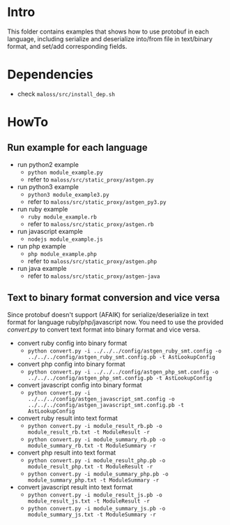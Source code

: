 # Intro #

This folder contains examples that shows how to use protobuf in each language, 
including serialize and deserialize into/from file in text/binary format, and set/add corresponding fields.


# Dependencies #

- check `maloss/src/install_dep.sh`


# HowTo #

## Run example for each language ##

- run python2 example
    - ```python module_example.py```
    - refer to `maloss/src/static_proxy/astgen.py`
- run python3 example
    - ```python3 module_example3.py```
    - refer to `maloss/src/static_proxy/astgen_py3.py`
- run ruby example
    - ```ruby module_example.rb```
    - refer to `maloss/src/static_proxy/astgen.rb`
- run javascript example
    - ```nodejs module_example.js```
- run php example
    - ```php module_example.php```
    - refer to `maloss/src/static_proxy/astgen.php`    
- run java example
    - refer to `maloss/src/static_proxy/astgen-java`

## Text to binary format conversion and vice versa ##

Since protobuf doesn't support (AFAIK) for serialize/deserialize in text format for language ruby/php/javascript now. 
You need to use the provided *convert.py* to convert text format into binary format and vice versa.

- convert ruby config into binary format
    - ```python convert.py -i ../../../config/astgen_ruby_smt.config -o ../../../config/astgen_ruby_smt.config.pb -t AstLookupConfig```
- convert php config into binary format
    - ```python convert.py -i ../../../config/astgen_php_smt.config -o ../../../config/astgen_php_smt.config.pb -t AstLookupConfig```
- convert javascript config into binary format
    - ```python convert.py -i ../../../config/astgen_javascript_smt.config -o ../../../config/astgen_javascript_smt.config.pb -t AstLookupConfig```
- convert ruby result into text format
    - ```python convert.py -i module_result_rb.pb -o module_result_rb.txt -t ModuleResult -r```
    - ```python convert.py -i module_summary_rb.pb -o module_summary_rb.txt -t ModuleSummary -r```
- convert php result into text format
    - ```python convert.py -i module_result_php.pb -o module_result_php.txt -t ModuleResult -r```
    - ```python convert.py -i module_summary_php.pb -o module_summary_php.txt -t ModuleSummary -r```
- convert javascript result into text format
    - ```python convert.py -i module_result_js.pb -o module_result_js.txt -t ModuleResult -r```
    - ```python convert.py -i module_summary_js.pb -o module_summary_js.txt -t ModuleSummary -r```


